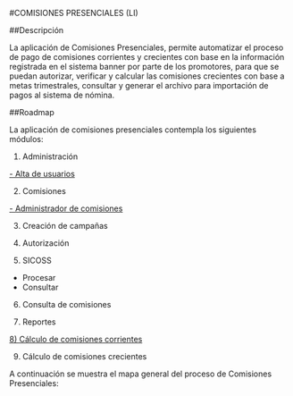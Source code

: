 #COMISIONES PRESENCIALES (LI)

##Descripción 

La aplicación de Comisiones Presenciales, permite automatizar el proceso de pago de comisiones corrientes y crecientes con base en la información registrada en el sistema banner por parte de los promotores, para que se puedan autorizar, verificar y calcular las comisiones crecientes con base a metas trimestrales, consultar y generar el archivo para importación de pagos al sistema de nómina. 


##Roadmap 

La aplicación de comisiones presenciales contempla los siguientes módulos:

1) Administración

[- Alta de usuarios](https://bitbucket.org/ebcdesarrollo/comisiones-li/src/7209f8ecd82521c2606923dfe088af56c736e78c/alta-usuarios.md)

2) Comisiones

[- Administrador de comisiones](https://bitbucket.org/ebcdesarrollo/comisiones-li/src/1c5d8df1e00577fd811422d42692a9a3ff4d5930/administrador-comisiones.md)

3) Creación de campañas 


4) Autorización


6) SICOSS

- Procesar
- Consultar

6) Consulta de comisiones 

7) Reportes

[8) Cálculo de comisiones corrientes](https://bitbucket.org/ebcdesarrollo/comisiones-li/src/21878ba853b00b38b272f75d899ea505c33ce776/calculo-comisiones-corrientes.md)

9) Cálculo de comisiones crecientes 

A continuación se muestra el mapa general del proceso de Comisiones Presenciales: